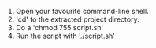 1. Open your favourite command-line shell.
2. 'cd' to the extracted project directory.
3. Do a 'chmod 755 script.sh'
4. Run the script with './script.sh'
